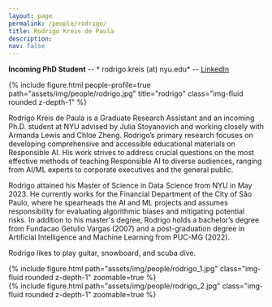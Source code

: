 ```yaml
---
layout: page
permalink: /people/rodrigo/
title: Rodrigo Kreis de Paula
description: 
nav: false
---
```


**Incoming PhD Student** -- * rodrigo.kreis (at) nyu.edu* -- [LinkedIn](https://www.linkedin.com/in/rodrigokreis/)

{% include figure.html people-profile=true path="assets/img/people/rodrigo.jpg" title="rodrigo" class="img-fluid rounded z-depth-1" %}

Rodrigo Kreis de Paula is a Graduate Research Assistant and an incoming Ph.D. student at NYU advised by Julia Stoyanovich and working closely with Armanda Lewis and Chloe Zheng. Rodrigo’s primary research focuses on developing comprehensive and accessible educational materials on Responsible AI. His work strives to address crucial questions on the most effective methods of teaching Responsible AI to diverse audiences, ranging from AI/ML experts to corporate executives and the general public. 

Rodrigo attained his Master of Science in Data Science from NYU in May 2023. He currently works for the Financial Department of the City of São Paulo, where he spearheads the AI and ML projects and assumes responsibility for evaluating algorithmic biases and mitigating potential risks. In addition to his master's degree, Rodrigo holds a bachelor’s degree from Fundacao Getulio Vargas (2007) and a post-graduation degree in Artificial Intelligence and Machine Learning from
PUC-MG (2022).

Rodrigo likes to play guitar, snowboard, and scuba dive.

<div class="row mt-3">
    <div class="col-sm mt-3 mt-md-0">
        {% include figure.html path="assets/img/people/rodrigo_1.jpg" class="img-fluid rounded z-depth-1" zoomable=true %}
    </div>
    <div class="col-sm mt-3 mt-md-0">
        {% include figure.html path="assets/img/people/rodrigo_2.jpg" class="img-fluid rounded z-depth-1" zoomable=true %}
    </div>
</div>
